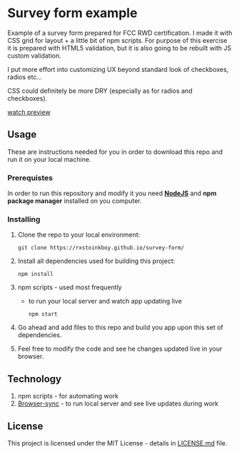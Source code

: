 # Survey form example
Example of a survey form prepared for FCC RWD certification. I made it with CSS grid for layout + a little bit of npm scripts. For purpose of this exercise it is prepared with HTML5 validation, but it is also going to be rebuilt with JS custom validation.

I put more effort into customizing UX beyond standard look of checkboxes, radios etc...

CSS could definitely be more DRY (especially as for radios and checkboxes).

[watch preview](https://rxstoinkboy.github.io/survey-form/)

## Usage
These are instructions needed for you in order to download this repo and run it on your local machine.

### Prerequistes
In order to run this repository and modify it you need [**NodeJS**][1] and **npm package manager** installed on you computer. 

### Installing

1. Clone the repo to your local environment:
    ```
    git clone https://rxstoinkboy.github.io/survey-form/
    ```

2. Install all dependencies used for building this project:
    ```
    npm install
    ```

3. npm scripts - used most frequently
      + to run your local server and watch app updating live
        ```
        npm start
        ```

4. Go ahead and add files to this repo and build you app upon this set of dependencies.

5. Feel free to modify the code and see he changes updated live in your browser. 

## Technology
1. npm scripts - for automating work
2. [Browser-sync][2] - to run local server and see live updates during work

## License

This project is licensed under the MIT License - details in [LICENSE.md][3] file.

[1]: https://nodejs.org/en/
[2]: https://www.browsersync.io/
[3]: https://github.com/RXstoinkboy/survey-form/blob/master/LICENSE.md